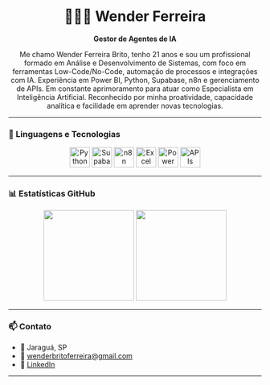 <h1 align="center">👩🏻‍💻 Wender Ferreira</h1>
<p align="center"><strong>Gestor de Agentes de IA</strong></p>

<p align="center">
Me chamo Wender Ferreira Brito, tenho 21 anos e sou um profissional formado em Análise e Desenvolvimento de Sistemas, com foco em ferramentas Low-Code/No-Code, automação de processos e integrações com IA. Experiência em Power BI, Python, Supabase, n8n e gerenciamento de APIs. Em constante aprimoramento para atuar como Especialista em Inteligência Artificial. Reconhecido por minha proatividade, capacidade analítica e facilidade em aprender novas tecnologias.
</p>

---

### 🧠 Linguagens e Tecnologias

<div align="center">
  <img src="https://cdn.jsdelivr.net/gh/devicons/devicon/icons/python/python-original.svg" width="40" title="Python"/>
  <img src="https://cdn.jsdelivr.net/gh/devicons/devicon/icons/supabase/supabase-original.svg" width="40" title="Supabase"/>
  <img src="https://n8n.io/images/n8n-logo.png" width="40" title="n8n"/>
  <img src="https://img.icons8.com/color/48/000000/microsoft-excel-2019--v1.png" width="40" title="Excel"/>
  <img src="https://img.icons8.com/color/48/000000/power-bi.png" width="40" title="Power BI"/>
  <img src="https://img.icons8.com/external-others-pike-picture/50/external-api-web-development-others-pike-picture.png" width="40" title="APIs REST"/>
</div>

---

### 📊 Estatísticas GitHub

<p align="center">
  <img src="https://github-readme-stats.vercel.app/api?username=wenderbrito&show_icons=true&theme=tokyonight&locale=pt-br" height="180"/>
  <img src="https://github-readme-stats.vercel.app/api/top-langs/?username=wenderbrito&layout=compact&theme=tokyonight&locale=pt-br" height="180"/>
</p>

---

### 📫 Contato

- 📍 Jaraguá, SP  
- 📧 [wenderbritoferreira@gmail.com](mailto:wenderbritoferreira@gmail.com)  
- 💼 [LinkedIn](https://www.linkedin.com/in/wender-ferreira-5b86a6240)  

---
